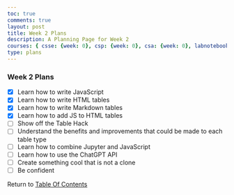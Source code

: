 ```yaml
---
toc: true
comments: true
layout: post
title: Week 2 Plans
description: A Planning Page for Week 2
courses: { csse: {week: 0}, csp: {week: 0}, csa: {week: 0}, labnotebook: {week: 2} }
type: plans
---
```


### Week 2 Plans
- [x] Learn how to write JavaScript
- [x] Learn how to write HTML tables
- [x] Learn how to write Markdown tables
- [x] Learn how to add JS to HTML tables
- [ ] Show off the Table Hack
- [ ] Understand the benefits and improvements that could be made to each table type
- [ ] Learn how to combine Jupyter and JavaScript
- [ ] Learn how to use the ChatGPT API
- [ ] Create something cool that is not a clone
- [ ] Be confident

Return to [Table Of Contents](/Rackets-Blog/lbbook)